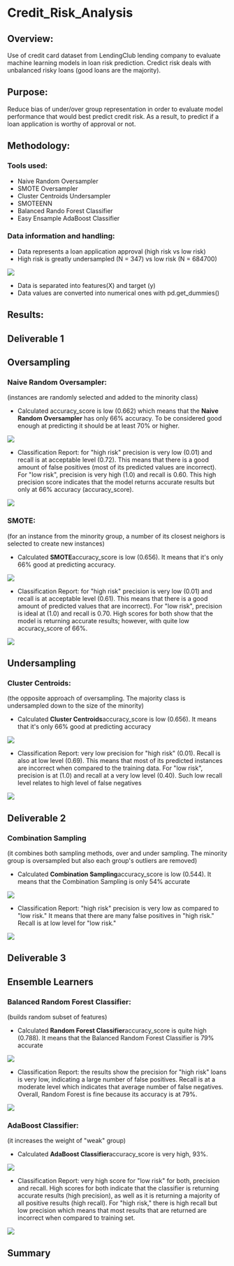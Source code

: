 # Credit_Risk_Analysis

## Overview:
Use of credit card dataset from LendingClub lending company to evaluate machine learning models in loan risk prediction.  Credict risk deals with unbalanced risky loans (good loans are the majority).

## Purpose:
Reduce bias of under/over group representation in order to evaluate model performance that would best predict credit risk. As a result, to predict if a loan application is worthy of approval or not.

## Methodology:
### Tools used:
- Naive Random Oversampler
- SMOTE Oversampler
- Cluster Centroids Undersampler
- SMOTEENN
- Balanced Rando Forest Classifier
- Easy Ensample AdaBoost Classifier

### Data information and handling:
- Data represents a loan application approval (high risk vs low risk)
- High risk is greatly undersampled (N = 347) vs low risk (N = 684700)

![](image%200.jpg)

- Data is separated into features(X) and target (y)
- Data values are converted into numerical ones with pd.get_dummies()

## Results:
## Deliverable 1
## Oversampling
### Naive Random Oversampler:
(instances are randomly selected and added to the minority class)
- Calculated accuracy_score is low (0.662) which means that the **Naive Random Oversampler** has only 66% accuracy.  To be considered good enough at predicting it should be at least 70% or higher.

![](image%201.jpg)

- Classification Report: for "high risk" precision is very low (0.01) and recall is at acceptable level (0.72).  This means that there is a good amount of false positives (most of its predicted values are incorrect).  For "low risk", precision is very high (1.0) and recall is 0.60. This high precision score indicates that the model returns accurate results but only at 66% accuracy (accuracy_score).

![](image%202.jpg)

### SMOTE: 
(for an instance from the minority group, a number of its closest neighors is selected to create new instances)
- Calculated **SMOTE**accuracy_score is low (0.656). It means that it's only 66% good at predicting accuracy.

![](image%203.jpg)

- Classification Report: for "high risk" precision is very low (0.01) and recall is at acceptable level (0.61).  This means that there is a good amount of predicted values that are incorrect).  For "low risk", precision is ideal at (1.0) and recall is 0.70. High scores for both show that the model is returning accurate results; however, with quite low accuracy_score of 66%.

![](image%204.jpg)

## Undersampling
### Cluster Centroids: 
(the opposite approach of oversampling. The majority class is undersampled down to the size of the minority)
- Calculated **Cluster Centroids**accuracy_score is low (0.656). It means that it's only 66% good at predicting accuracy

 ![](image%205.jpg)
 
 - Classification Report: very low precision for "high risk" (0.01).  Recall is also at low level (0.69).  This means that most of its predicted instances are incorrect when compared to the training data.  For "low risk", precision is at (1.0) and recall at a very low level (0.40). Such low recall level relates to high level of false negatives
 
![](image%206.jpg)

## Deliverable 2
### Combination Sampling
(it combines both sampling methods, over and under sampling. The minority group is oversampled but also each group's outliers are removed)
- Calculated **Combination Sampling**accuracy_score is low (0.544). It means that the Combination Sampling is only 54%  accurate

![](image%207.jpg)

- Classification Report: "high risk" precision is very low as compared to "low risk."  It means that there are many false positives in "high risk."  Recall is at low level for "low risk."  

![](image%208.jpg)

## Deliverable 3
##  Ensemble Learners
### Balanced Random Forest Classifier:
(builds random subset of features)
- Calculated **Random Forest Classifier**accuracy_score is quite high (0.788). It means that the Balanced Random Forest Classifier is 79% accurate

![](image%209.jpg)

- Classification Report: the results show the precision for "high risk" loans is very low, indicating a large number of false positives. Recall is at a moderate level which indicates that average number of false negatives. Overall, Random Forest is fine because its accuracy is at 79%.

![](image%2010.jpg)

### AdaBoost Classifier:
(it increases the weight of "weak" group)
- Calculated **AdaBoost Classifier**accuracy_score is very high, 93%. 

![](image%2011.jpgg)

- Classification Report: very high score for "low risk" for both, precision and recall.  High scores for both indicate that the classifier is returning accurate results (high precision), as well as it is returning a majority of all positive results (high recall).  For "high risk," there is high recall but low precision which means that most results that are returned are incorrect when compared to training set.

![](image%2012.jpg)

## Summary










